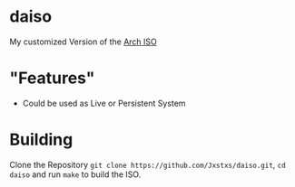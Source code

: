 # daiso

My customized Version of the [Arch ISO]()

# "Features"

* Could be used as Live or Persistent System
<!-- * has my customized Forks of suckless tools installed -->

# Building

Clone the Repository `git clone https://github.com/Jxstxs/daiso.git`, `cd daiso` and run `make` to build the ISO.

